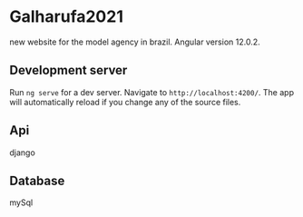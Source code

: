# Galharufa2021

new website for the model agency in brazil. Angular version 12.0.2.

## Development server

Run `ng serve` for a dev server. Navigate to `http://localhost:4200/`. The app will automatically reload if you change any of the source files.

## Api

django

## Database

mySql
